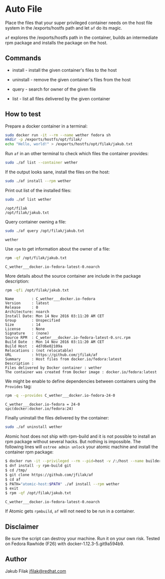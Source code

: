 Auto File
=========

Place the files that your super privileged container needs on the host file
system in the /exports/hostfs path and let `af` do its magic.

`af` explores the /exports/hostfs path in the container, builds an intermediate
rpm package and installs the package on the host.


Commands
--------
 * install   - install the given container's files to the host

 * uninstall - remove the given container's files from the host

 * query     - search for owner of the given file

 * list      - list all files delivered by the given container


How to test
-----------

Prepare a docker container in a terminal:

```bash
sudo docker run -it --rm --name wether fedora sh
mkdir -p /exports/hostfs/opt/filak/
echo "Hello, world!" > /exports/hostfs/opt/filak/jakub.txt
```

Run `af` in an other terminal to check which files the container provides:

```bash
sudo ./af list --container wether
```

If the output looks sane, install the files on the host:

```bash
sudo ./af install --rpm wether
```

Print out list of the installed files:

```bash
sudo ./af list wether
```
```
/opt/filak
/opt/filak/jakub.txt
```

Query container owning a file:

```bash
sudo ./af query /opt/filak/jakub.txt
```
```
wether
```

Use `rpm` to get information about the owner of a file:

```bash
rpm -qf /opt/filak/jakub.txt
```
```
C_wether___docker.io-fedora-latest-0.noarch
```

More details about the source container are include in the package description:

```bash
rpm -qfi /opt/filak/jakub.txt
```
```
Name        : C_wether___docker.io-fedora
Version     : latest
Release     : 0
Architecture: noarch
Install Date: Mon 14 Nov 2016 03:11:20 AM CET
Group       : Unspecified
Size        : 14
License     : None
Signature   : (none)
Source RPM  : C_weter___docker.io-fedora-latest-0.src.rpm
Build Date  : Mon 14 Nov 2016 03:11:20 AM CET
Build Host  : 4d7d6e02109a
Relocations : (not relocatable)
URL         : https://github.com/jfilak/af
Summary     : Host files from docker.io/fedora:latest
Description :
Files delivered by Docker container : wether
The container was created from Docker image : docker.io/fedora:latest
```

We might be enable to define dependencies between containers using the
`Provides` tag:

```bash
rpm -q --provides C_wether___docker.io-fedora-24-0
```
```
C_wether___docker.io-fedora = 24-0
spc(docker:docker.io/fedora:24)
```

Finally uninstall the files delivered by the container:

```bash
sudo ./af uninstall wether
```

Atomic host does not ship with rpm-build and it is not possible to install an
rpm package without several hacks. But nothing is impossible. The following
lines will `ostree admin unlock` your atomic machine and install the container
rpm package:

```bash
$ docker run -it --privileged --rm --pid=host -v /:/host --name builder fedora sh
$ dnf install -y rpm-build git
$ cd /tmp/
$ git clone https://github.com/jfilak/af
$ cd af
$ PATH="atomic-host:$PATH" ./af install --rpm wether
$ exit
$ rpm -qf /opt/filak/jakub.txt
```
```
C_wether___docker.io-fedora-latest-0.noarch
```

If Atomic gets `rpmbuild`, `af` will not need to be run in a container.

Disclaimer
-----------
Be sure the script can destroy your machine. Run it on your own risk.
Tested on Fedora Rawhide (F26) with docker-1.12.3-5.git9a594b9.

Author
------
Jakub Filak <jfilak@redhat.com>
